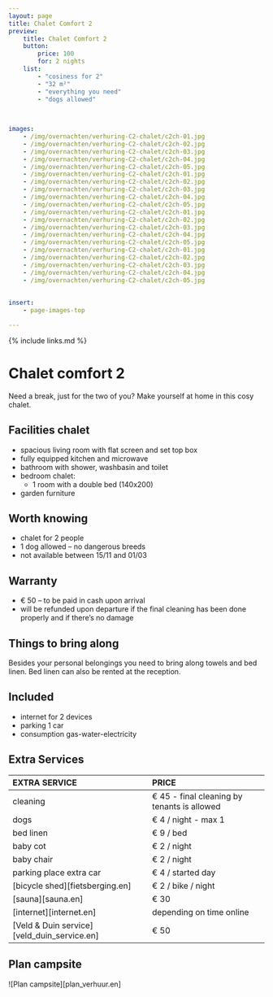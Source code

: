 ```yaml
---
layout: page
title: Chalet Comfort 2 
preview: 
    title: Chalet Comfort 2
    button:
        price: 100
        for: 2 nights
    list:
        - "cosiness for 2"
        - "32 m²"
        - "everything you need"
        - "dogs allowed"
       
       

images:
    - /img/overnachten/verhuring-C2-chalet/c2ch-01.jpg
    - /img/overnachten/verhuring-C2-chalet/c2ch-02.jpg
    - /img/overnachten/verhuring-C2-chalet/c2ch-03.jpg
    - /img/overnachten/verhuring-C2-chalet/c2ch-04.jpg
    - /img/overnachten/verhuring-C2-chalet/c2ch-05.jpg
    - /img/overnachten/verhuring-C2-chalet/c2ch-01.jpg
    - /img/overnachten/verhuring-C2-chalet/c2ch-02.jpg
    - /img/overnachten/verhuring-C2-chalet/c2ch-03.jpg
    - /img/overnachten/verhuring-C2-chalet/c2ch-04.jpg
    - /img/overnachten/verhuring-C2-chalet/c2ch-05.jpg
    - /img/overnachten/verhuring-C2-chalet/c2ch-01.jpg
    - /img/overnachten/verhuring-C2-chalet/c2ch-02.jpg
    - /img/overnachten/verhuring-C2-chalet/c2ch-03.jpg
    - /img/overnachten/verhuring-C2-chalet/c2ch-04.jpg
    - /img/overnachten/verhuring-C2-chalet/c2ch-05.jpg
    - /img/overnachten/verhuring-C2-chalet/c2ch-01.jpg
    - /img/overnachten/verhuring-C2-chalet/c2ch-02.jpg
    - /img/overnachten/verhuring-C2-chalet/c2ch-03.jpg
    - /img/overnachten/verhuring-C2-chalet/c2ch-04.jpg
    - /img/overnachten/verhuring-C2-chalet/c2ch-05.jpg
    
    
insert:
    - page-images-top

---
```


{% include links.md %}

# Chalet comfort 2 

Need a break, just for the two of you? Make yourself at home in this cosy chalet.



## Facilities chalet

- spacious living room with flat screen and set top box
- fully equipped kitchen and microwave
- bathroom with shower, washbasin and toilet
- bedroom chalet:
    - 1 room with a double bed (140x200)
- garden furniture
    
## Worth knowing

- chalet for 2 people
- 1 dog allowed – no dangerous breeds
- not available between 15/11 and 01/03 

## Warranty

- € 50 – to be paid in cash upon arrival
- will be refunded upon departure if the final cleaning has been done properly and if there’s no damage 

## Things to bring along
Besides your personal belongings you need to bring along towels and bed linen.
Bed linen can also be rented at the reception.

## Included
- internet for 2 devices
- parking 1 car
- consumption gas-water-electricity 


## Extra Services

EXTRA SERVICE            | PRICE 
:-------------------|:-----------|
cleaning          | € 45 - final cleaning by tenants is allowed
dogs               | € 4 / night - max 1
bed linen        | € 9 / bed
baby cot          | € 2 / night
baby chair         | € 2 / night
parking place extra car  | € 4 / started day
[bicycle shed][fietsberging.en]| € 2 / bike / night
[sauna][sauna.en]   | € 30
[internet][internet.en]| depending on time online
[Veld & Duin service][veld_duin_service.en]| € 50


## Plan campsite

![Plan campsite][plan_verhuur.en]